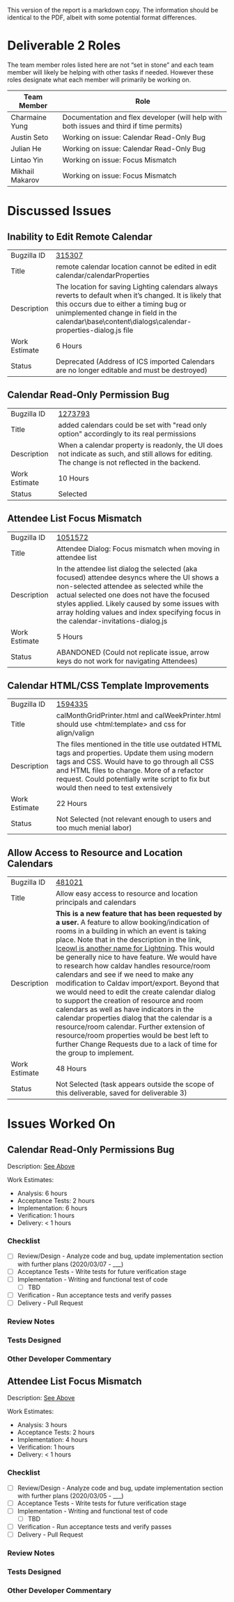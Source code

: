 This version of the report is a markdown copy. The information should be identical to the PDF, albeit with some potential format differences. 

# Deliverable 2 Roles

The team member roles listed here are not “set in stone” and each team member will likely be helping with other tasks if needed. However these roles designate what each member will primarily be working on. 

| Team Member | Role |
| --- | --- |
| Charmaine Yung | Documentation and flex developer (will help with both issues and third if time permits) |
| Austin Seto | Working on issue: Calendar Read-Only Bug |
| Julian He | Working on issue: Calendar Read-Only Bug |
| Lintao Yin | Working on issue: Focus Mismatch |
| Mikhail Makarov | Working on issue: Focus Mismatch |

# Discussed Issues

## Inability to Edit Remote Calendar

| | |
| --- | --- |
| Bugzilla ID | [315307](https://bugzilla.mozilla.org/show_bug.cgi?id=315307) |
| Title | remote calendar location cannot be edited in edit calendar/calendarProperties |
| Description | The location for saving Lighting calendars always reverts to default when it’s changed. It is likely that this occurs due to either a timing bug or unimplemented change in field in the calendar\base\content\dialogs\calendar-properties-dialog.js file |
| Work Estimate | 6 Hours |
| Status | Deprecated (Address of ICS imported Calendars are no longer editable and must be destroyed) |

## Calendar Read-Only Permission Bug

| | |
| --- | --- |
| Bugzilla ID | [1273793](https://bugzilla.mozilla.org/show_bug.cgi?id=1273793) |
| Title | added calendars could be set with "read only option" accordingly to its real permissions |
| Description | When a calendar property is readonly, the UI does not indicate as such, and still allows for editing. The change is not reflected in the backend. |
| Work Estimate | 10 Hours |
| Status | Selected |

## Attendee List Focus Mismatch

| | |
| --- | --- |
| Bugzilla ID | [1051572](https://bugzilla.mozilla.org/show_bug.cgi?id=1051572) |
| Title | Attendee Dialog: Focus mismatch when moving in attendee list |
| Description | In the attendee list dialog the selected (aka focused) attendee desyncs where the UI shows a non-selected attendee as selected while the actual selected one does not have the focused styles applied. Likely caused by some issues with array holding values and index specifying focus in the calendar-invitations-dialog.js |
| Work Estimate | 5 Hours |
| Status | ABANDONED (Could not replicate issue, arrow keys do not work for navigating Attendees) |

## Calendar HTML/CSS Template Improvements

| | |
| --- | --- |
| Bugzilla ID | [1594335](https://bugzilla.mozilla.org/show_bug.cgi?id=1594335) |
| Title | calMonthGridPrinter.html and calWeekPrinter.html should use \<html:template> and css for align/valign |
| Description | The files mentioned in the title use outdated HTML tags and properties. Update them using modern tags and CSS. Would have to go through all CSS and HTML files to change. More of a refactor request. Could potentially write script to fix but would then need to test extensively |
| Work Estimate | 22 Hours |
| Status | Not Selected (not relevant enough to users and too much menial labor) |

## Allow Access to Resource and Location Calendars

| | |
| --- | --- |
| Bugzilla ID | [481021](https://bugzilla.mozilla.org/show_bug.cgi?id=481021) |
| Title | Allow easy access to resource and location principals and calendars |
| Description | **This is a new feature that has been requested by a user.** A feature to allow booking/indication of rooms in a building in which an event is taking place. Note that in the description in the link, [Iceowl is another name for Lightning](https://en.wikipedia.org/wiki/Mozilla_software_rebranded_by_Debian#Iceowl). This would be generally nice to have feature. We would have to research how caldav handles resource/room calendars and see if we need to make any modification to Caldav import/export. Beyond that we would need to edit the create calendar dialog to support the creation of resource and room calendars as well as have indicators in the calendar properties dialog that the calendar is a resource/room calendar. Further extension of resource/room properties would be best left to further Change Requests due to a lack of time for the group to implement. |
| Work Estimate | 48 Hours |
| Status | Not Selected (task appears outside the scope of this deliverable, saved for deliverable 3) |

# Issues Worked On

## Calendar Read-Only Permissions Bug

Description: [See Above](#calendar-read-only-permission-bug)

Work Estimates:

* Analysis: 6 hours
* Acceptance Tests: 2 hours
* Implementation: 6 hours
* Verification: 1 hours
* Delivery: < 1 hours

### Checklist

- [ ] Review/Design - Analyze code and bug, update implementation section with further plans (2020/03/07 - ___)
- [ ] Acceptance Tests - Write tests for future verification stage
- [ ] Implementation - Writing and functional test of code
    - [ ] TBD
- [ ] Verification - Run acceptance tests and verify passes
- [ ] Delivery - Pull Request

### Review Notes

### Tests Designed

### Other Developer Commentary

## Attendee List Focus Mismatch

Description: [See Above](#attendee-list-focus-mismatch)

Work Estimates:

* Analysis: 3 hours
* Acceptance Tests: 2 hours
* Implementation: 4 hours
* Verification: 1 hours
* Delivery: < 1 hours

### Checklist

- [ ] Review/Design - Analyze code and bug, update implementation section with further plans (2020/03/05 - ___)
- [ ] Acceptance Tests - Write tests for future verification stage
- [ ] Implementation - Writing and functional test of code
    - [ ] TBD
- [ ] Verification - Run acceptance tests and verify passes
- [ ] Delivery - Pull Request

### Review Notes

### Tests Designed

### Other Developer Commentary
